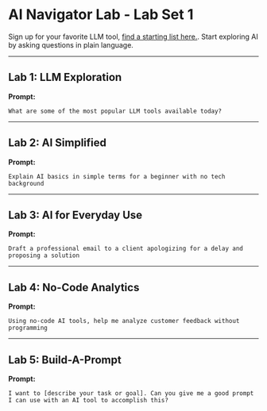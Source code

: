 # AI Navigator Lab - Lab Set 1

Sign up for your favorite LLM tool, <a href="generative_ai_tools.md"> find a starting list here.</a>. Start exploring AI by asking questions in plain language.

---

## Lab 1: LLM Exploration  
**Prompt:**  
```
What are some of the most popular LLM tools available today?
```

---

## Lab 2: AI Simplified  
**Prompt:**  
```
Explain AI basics in simple terms for a beginner with no tech background
```

---

## Lab 3: AI for Everyday Use  
**Prompt:**  
```
Draft a professional email to a client apologizing for a delay and proposing a solution
```

---

## Lab 4: No-Code Analytics  
**Prompt:**  
```
Using no-code AI tools, help me analyze customer feedback without programming
```

---

## Lab 5: Build-A-Prompt  
**Prompt:**  
```
I want to [describe your task or goal]. Can you give me a good prompt I can use with an AI tool to accomplish this?
```
